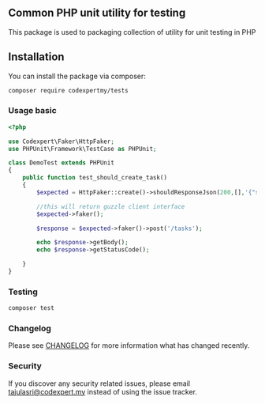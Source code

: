 ## Common PHP unit utility for testing

This package is used to packaging collection of utility for unit testing in PHP

## Installation

You can install the package via composer:

```bash
composer require codexpertmy/tests 
```

### Usage basic

```php
<?php 

use Codexpert\Faker\HttpFaker;
use PHPUnit\Framework\TestCase as PHPUnit;

class DemoTest extends PHPUnit 
{
    public function test_should_create_task()
    {   
        $expected = HttpFaker::create()->shouldResponseJson(200,[],'{"status":200,"data":{}}');

        //this will return guzzle client interface
        $expected->faker();

        $response = $expected->faker()->post('/tasks');

        echo $response->getBody();
        echo $response->getStatusCode();

    }  
}

```


### Testing

```bash
composer test
```

### Changelog

Please see [CHANGELOG](CHANGELOG.md) for more information what has changed recently.


### Security

If you discover any security related issues, please email tajulasri@codexpert.my instead of using the issue tracker.

